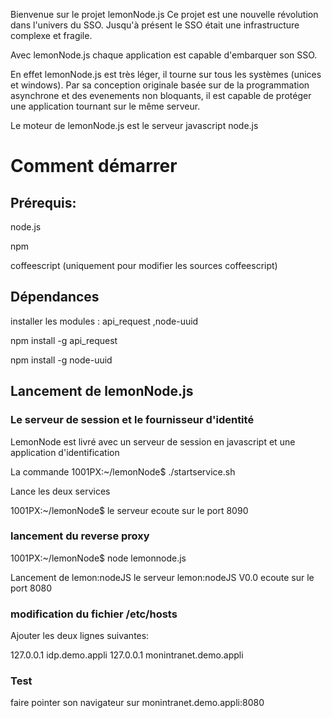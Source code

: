 Bienvenue sur le projet lemonNode.js 
Ce projet est une nouvelle révolution dans l'univers du SSO.
Jusqu'à présent le SSO était une infrastructure complexe et fragile.
 
Avec lemonNode.js chaque application est capable d'embarquer son SSO. 

En effet lemonNode.js est très léger, il tourne sur tous les systèmes (unices et windows).
Par sa conception originale basée sur de la programmation asynchrone et des evenements non bloquants, il est capable de protéger une application tournant sur le même serveur.

Le moteur de lemonNode.js est le serveur javascript node.js

# Comment démarrer

## Prérequis:

node.js

npm

coffeescript (uniquement pour modifier les sources coffeescript)

## Dépendances

installer les modules : api_request ,node-uuid

npm install -g api_request

npm install -g node-uuid

## Lancement de lemonNode.js
### Le serveur de session et le fournisseur d'identité

LemonNode est livré avec un serveur de session en javascript et une application d'identification 

La commande 
  1001PX:~/lemonNode$ ./startservice.sh

Lance les deux  services 
 
  1001PX:~/lemonNode$ le serveur ecoute sur le port 8090

### lancement du reverse proxy 
  
  1001PX:~/lemonNode$ node lemonnode.js 

   Lancement de lemon:nodeJS
   le serveur lemon:nodeJS V0.0 ecoute sur le port 8080 
 
### modification du fichier /etc/hosts
 
Ajouter les deux lignes suivantes: 

   127.0.0.1       idp.demo.appli
   127.0.0.1       monintranet.demo.appli

### Test
   faire pointer son navigateur sur monintranet.demo.appli:8080


